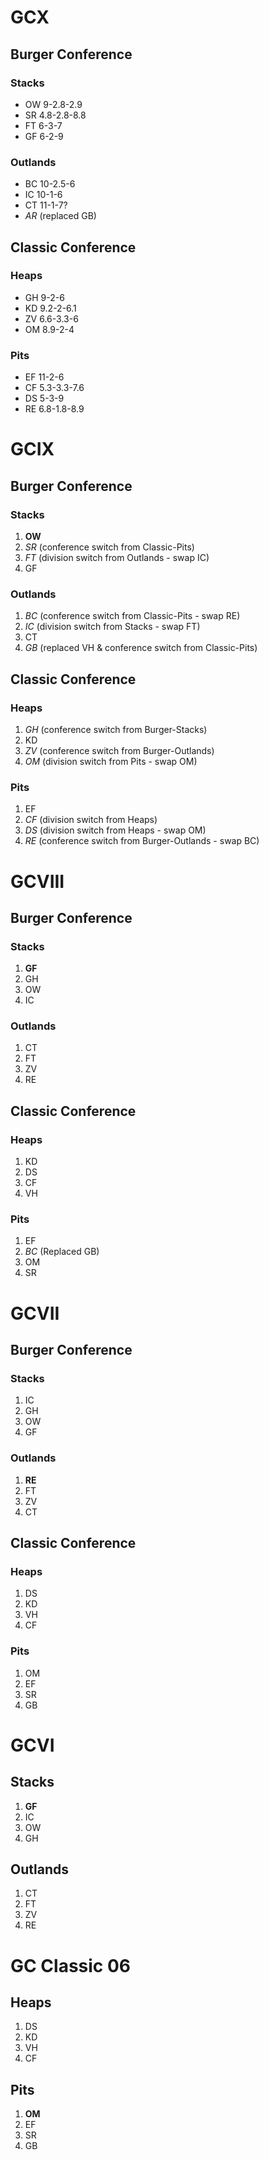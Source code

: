 # GCX

## Burger Conference

### Stacks

* OW 9-2.8-2.9
* SR 4.8-2.8-8.8
* FT 6-3-7
* GF 6-2-9

### Outlands

* BC 10-2.5-6
* IC 10-1-6
* CT 11-1-7?
* *AR* (replaced GB)

## Classic Conference

### Heaps

* GH 9-2-6
* KD 9.2-2-6.1
* ZV 6.6-3.3-6
* OM 8.9-2-4

### Pits

* EF 11-2-6
* CF 5.3-3.3-7.6
* DS 5-3-9
* RE 6.8-1.8-8.9

# GCIX

## Burger Conference

### Stacks

1. **OW** 
2. *SR* (conference switch from Classic-Pits)
3. *FT* (division switch from Outlands - swap IC)
4. GF

### Outlands

1. *BC* (conference switch from Classic-Pits - swap RE)
2. *IC* (division switch from Stacks - swap FT)
3. CT 
4. *GB* (replaced VH & conference switch from Classic-Pits)

## Classic Conference

### Heaps

1. *GH* (conference switch from Burger-Stacks)
2. KD 
3. *ZV* (conference switch from Burger-Outlands)
4. *OM* (division switch from Pits - swap OM)

### Pits
 
1. EF 
2. *CF* (division switch from Heaps)
3. *DS* (division switch from Heaps - swap OM)
4. *RE* (conference switch from Burger-Outlands - swap BC)

# GCVIII

## Burger Conference

### Stacks

1. **GF** 
2. GH 
3. OW 
4. IC

### Outlands

1. CT 
2. FT 
3. ZV 
4. RE

## Classic Conference

### Heaps

1. KD 
2. DS 
3. CF 
4. VH

### Pits

1. EF 
2. *BC* (Replaced GB)
3. OM 
4. SR

# GCVII

## Burger Conference

### Stacks

1. IC 
2. GH 
3. OW 
4. GF

### Outlands

1. **RE** 
2. FT 
3. ZV 
4. CT

## Classic Conference

### Heaps

1. DS 
2. KD 
3. VH 
4. CF

### Pits

1. OM 
2. EF 
3. SR 
4. GB

# GCVI

## Stacks

1. **GF** 
2. IC 
3. OW 
4. GH

## Outlands

1. CT 
2. FT 
3. ZV 
4. RE

# GC Classic 06

## Heaps

1. DS 
2. KD 
3. VH 
4. CF

## Pits

1. **OM** 
2. EF 
3. SR 
4. GB
